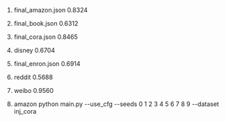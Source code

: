 1. final_amazon.json
0.8324
2. final_book.json
0.6312
3. final_cora.json
0.8465
4. disney
0.6704
5. final_enron.json
0.6914
6. reddit
0.5688
7. weibo
0.9560


1. amazon
python main.py --use_cfg --seeds 0 1 2 3 4 5 6 7 8 9 --dataset inj_cora